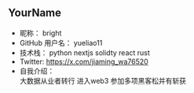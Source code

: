 ## YourName

- 昵称：  bright
- GitHub 用户名：  yueliao11
- 技术栈：  python nextjs solidty react rust
- Twitter:   https://x.com/jiaming_wa76520
- 自我介绍：  
       大数据从业者转行 进入web3 参加多项黑客松并有斩获 
